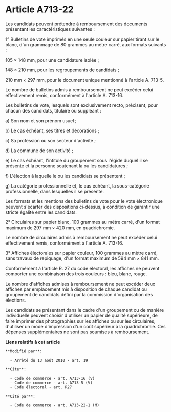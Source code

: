# Article A713-22

Les candidats peuvent prétendre à remboursement des documents présentant les caractéristiques suivantes : 

1° Bulletins de vote imprimés en une seule couleur sur papier tirant sur le blanc, d'un grammage de 80 grammes au mètre
carré, aux formats suivants : 

105 × 148 mm, pour une candidature isolée ; 

148 × 210 mm, pour les regroupements de candidats ; 

210 mm × 297 mm, pour le document unique mentionné à l'article A. 713-5. 

Le nombre de bulletins admis à remboursement ne peut excéder celui effectivement remis, conformément à l'article A. 713-16.

Les bulletins de vote, lesquels sont exclusivement recto, précisent, pour chacun des candidats, titulaire ou suppléant : 

a) Son nom et son prénom usuel ; 

b) Le cas échéant, ses titres et décorations ; 

c) Sa profession ou son secteur d'activité ; 

d) La commune de son activité ; 

e) Le cas échéant, l'intitulé du groupement sous l'égide duquel il se présente et la personne soutenant la ou les
candidatures ; 

f) L'élection à laquelle le ou les candidats se présentent ; 

g) La catégorie professionnelle et, le cas échéant, la sous-catégorie professionnelle, dans lesquelles il se présente. 

Les formats et les mentions des bulletins de vote pour le vote électronique peuvent s'écarter des dispositions ci-dessus, à
condition de garantir une stricte égalité entre les candidats. 

2° Circulaires sur papier blanc, 100 grammes au mètre carré, d'un format maximum de 297 mm × 420 mm, en quadrichromie. 

Le nombre de circulaires admis à remboursement ne peut excéder celui effectivement remis, conformément à l'article A.
713-16. 

3° Affiches électorales sur papier couleur, 100 grammes au mètre carré, sans travaux de repiquage, d'un format maximum de 594
mm × 841 mm. 

Conformément à l'article R. 27 du code électoral, les affiches ne peuvent comporter une combinaison des trois couleurs :
bleu, blanc, rouge. 

Le nombre d'affiches admises à remboursement ne peut excéder deux affiches par emplacement mis à disposition de chaque
candidat ou groupement de candidats défini par la commission d'organisation des élections. 

Les candidats se présentant dans le cadre d'un groupement ou de manière individuelle peuvent choisir d'utiliser un papier de
qualité supérieure, de faire imprimer des photographies sur les affiches ou sur les circulaires, d'utiliser un mode
d'impression d'un coût supérieur à la quadrichromie. Ces dépenses supplémentaires ne sont pas soumises à remboursement.

**Liens relatifs à cet article**

	**Modifié par**:

	  - Arrêté du 13 août 2010 - art. 19

	**Cite**:

	  - Code de commerce - art. A713-16 (V)
	  - Code de commerce - art. A713-5 (V)
	  - Code électoral - art. R27

	**Cité par**:

	  - Code de commerce - art. A713-22-1 (M)
